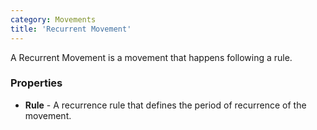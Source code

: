 ```yaml
---
category: Movements
title: 'Recurrent Movement'
---
```


A Recurrent Movement is a movement that happens following a rule.

### Properties
* **Rule** - A recurrence rule that defines the period of recurrence of the movement.

